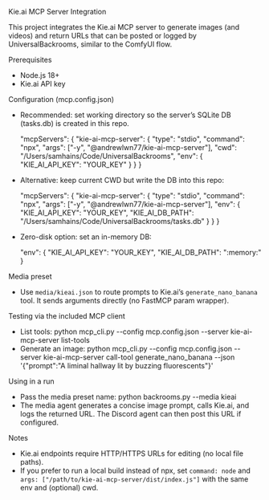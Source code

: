 Kie.ai MCP Server Integration

This project integrates the Kie.ai MCP server to generate images (and videos) and return URLs that can be posted or logged by UniversalBackrooms, similar to the ComfyUI flow.

Prerequisites
- Node.js 18+
- Kie.ai API key

Configuration (mcp.config.json)
- Recommended: set working directory so the server’s SQLite DB (tasks.db) is created in this repo.

  "mcpServers": {
    "kie-ai-mcp-server": {
      "type": "stdio",
      "command": "npx",
      "args": ["-y", "@andrewlwn77/kie-ai-mcp-server"],
      "cwd": "/Users/samhains/Code/UniversalBackrooms",
      "env": { "KIE_AI_API_KEY": "YOUR_KEY" }
    }
  }

- Alternative: keep current CWD but write the DB into this repo:

  "mcpServers": {
    "kie-ai-mcp-server": {
      "type": "stdio",
      "command": "npx",
      "args": ["-y", "@andrewlwn77/kie-ai-mcp-server"],
      "env": {
        "KIE_AI_API_KEY": "YOUR_KEY",
        "KIE_AI_DB_PATH": "/Users/samhains/Code/UniversalBackrooms/tasks.db"
      }
    }
  }

- Zero-disk option: set an in-memory DB:

  "env": { "KIE_AI_API_KEY": "YOUR_KEY", "KIE_AI_DB_PATH": ":memory:" }

Media preset
- Use `media/kieai.json` to route prompts to Kie.ai’s `generate_nano_banana` tool. It sends arguments directly (no FastMCP param wrapper).

Testing via the included MCP client
- List tools:
  python mcp_cli.py --config mcp.config.json --server kie-ai-mcp-server list-tools
- Generate an image:
  python mcp_cli.py --config mcp.config.json --server kie-ai-mcp-server call-tool generate_nano_banana --json '{"prompt":"A liminal hallway lit by buzzing fluorescents"}'

Using in a run
- Pass the media preset name:
  python backrooms.py --media kieai
- The media agent generates a concise image prompt, calls Kie.ai, and logs the returned URL. The Discord agent can then post this URL if configured.

Notes
- Kie.ai endpoints require HTTP/HTTPS URLs for editing (no local file paths).
- If you prefer to run a local build instead of npx, set `command: node` and `args: ["/path/to/kie-ai-mcp-server/dist/index.js"]` with the same env and (optional) cwd.

